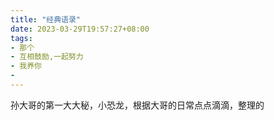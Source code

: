 ```yaml
---
title: "经典语录"
date: 2023-03-29T19:57:27+08:00
tags:
- 那个
- 互相鼓励,一起努力
- 我养你
- 
---
```



孙大哥的第一大大秘，小恐龙，根据大哥的日常点点滴滴，整理的


